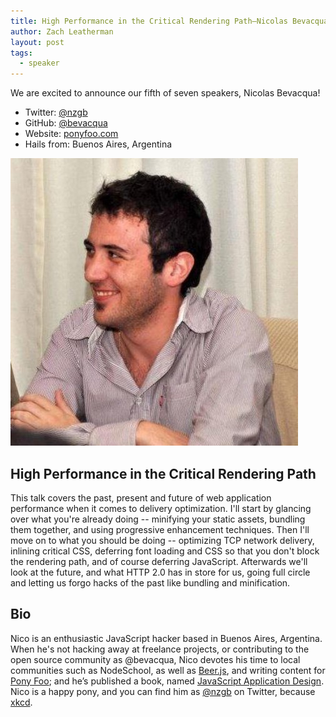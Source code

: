 ```yaml
---
title: High Performance in the Critical Rendering Path—Nicolas Bevacqua
author: Zach Leatherman
layout: post
tags:
  - speaker
---
```


We are excited to announce our fifth of seven speakers, Nicolas Bevacqua!

* Twitter: [@nzgb](https://twitter.com/nzgb)
* GitHub: [@bevacqua](https://github.com/bevacqua)
* Website: [ponyfoo.com](http://ponyfoo.com)
* Hails from: Buenos Aires, Argentina

<img src="/assets/img/speakers/speaker-nzgb-large.jpg" alt="Photo of Nicolas Bevacqua" class="avatar-inline">

## High Performance in the Critical Rendering Path

This talk covers the past, present and future of web application performance when it comes to delivery optimization. I'll start by glancing over what you're already doing -- minifying your static assets, bundling them together, and using progressive enhancement techniques. Then I'll move on to what you should be doing -- optimizing TCP network delivery, inlining critical CSS, deferring font loading and CSS so that you don't block the rendering path, and of course deferring JavaScript. Afterwards we'll look at the future, and what HTTP 2.0 has in store for us, going full circle and letting us forgo hacks of the past like bundling and minification.

## Bio

Nico is an enthusiastic JavaScript hacker based in Buenos Aires, Argentina. When he's not hacking away at freelance projects, or contributing to the open source community as @bevacqua, Nico devotes his time to local communities such as NodeSchool, as well as [Beer.js](https://github.com/beerjs/buenosaires), and writing content for [Pony Foo](http://blog.ponyfoo.com/); and he’s published a book, named [JavaScript Application Design](http://bevacqua.io/bf). Nico is a happy pony, and you can find him as [@nzgb](https://twitter.com/nzgb) on Twitter, because [xkcd](http://xkcd.com/).
